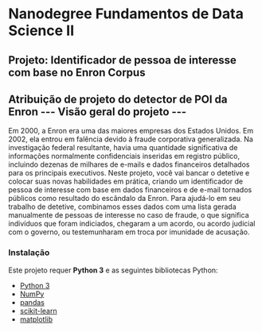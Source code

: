 # Nanodegree Fundamentos de Data Science II

## Projeto: Identificador de pessoa de interesse com base no Enron Corpus

## Atribuição de projeto do detector de POI da Enron --- Visão geral do projeto ---
Em 2000, a Enron era uma das maiores empresas dos Estados Unidos. Em 2002, ela entrou em falência devido à fraude corporativa generalizada. Na investigação federal resultante, havia uma quantidade significativa de informações normalmente confidenciais inseridas em registro público, incluindo dezenas de milhares de e-mails e dados financeiros detalhados para os principais executivos. Neste projeto, você vai bancar o detetive e colocar suas novas habilidades em prática, criando um identificador de pessoa de interesse com base em dados financeiros e de e-mail tornados públicos como resultado do escândalo da Enron. Para ajudá-lo em seu trabalho de detetive, combinamos esses dados com uma lista gerada manualmente de pessoas de interesse no caso de fraude, o que significa indivíduos que foram indiciados, chegaram a um acordo, ou acordo judicial com o governo, ou testemunharam em troca por imunidade de acusação.

### Instalação

Este projeto requer **Python 3** e as seguintes bibliotecas Python:

- [Python 3](https://www.python.org/download/)
- [NumPy](http://www.numpy.org/)
- [pandas](http://pandas.pydata.org/)
- [scikit-learn](http://scikit-learn.org/stable/)
- [matplotlib](http://matplotlib.org/)

